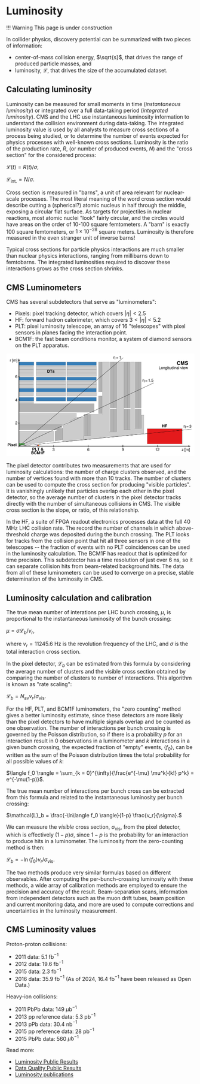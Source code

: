 # Luminosity

!!! Warning
    This page is under construction

In collider physics, discovery potential can be summarized with two pieces of information:

 * center-of-mass collision energy, $\sqrt{s}$, that drives the range of produced particle masses, and
 * luminosity, $\mathcal{L}$, that drives the size of the accumulated dataset.

## Calculating luminosity

Luminosity can be measured for small moments in time (*instantaneous luminosity*) or integrated over a full data-taking period (*integrated luminosity*). CMS and the LHC use instantaneous luminosity information to understand the collision environment during data-taking. The integrated luminosity value is used by all analysts to measure cross sections of a process being studied, or to determine the number of events expected for physics processes with well-known cross sections. Luminosity is the ratio of the production rate, $R$, (or number of produced events, $N$) and the "cross section" for the considered process:

$\mathcal{L}(t) = R(t)/\sigma,$

$\mathcal{L}_{\mathrm{int.}} = N/\sigma.$

Cross section is measured in "barns", a unit of area relevant for nuclear-scale processes. The most literal meaning of the word cross section would describe cutting a (spherical?) atomic nucleus in half through the middle, exposing a circular flat surface. As targets for projectiles in nuclear reactions, most atomic nuclei "look" fairly circular, and the circles would have areas on the order of 10-100 square femtometers. A "barn" is exactly 100 square femtometers, or $1 \times 10^{-28}$ square meters. Luminosity is therefore measured in the even stranger unit of inverse barns!

Typical cross sections for particle physics interactions are much smaller than nuclear physics interactions, ranging from millibarns down to femtobarns. The integrated luminosities required to discover these interactions grows as the cross section shrinks. 

## CMS Luminometers

CMS has several subdetectors that serve as "luminometers":

 * Pixels: pixel tracking detector, which covers $|\eta| < 2.5$
 * HF: forward hadron calorimeter, which covers $3 < |\eta| < 5.2$
 * PLT: pixel luminosity telescope, an array of 16 "telescopes" with pixel sensors in planes facing the interaction point. 
 * BCM1F: the fast beam conditions monitor, a system of diamond sensors on the PLT apparatus.

![](../images/luminometers.PNG)

The pixel detector contributes two measurements that are used for luminosity calculations: the number of charge clusters observed, and the number of vertices found with more than 10 tracks. The number of clusters can be used to compute the cross section for producing "visible particles". It is vanishingly unlikely that particles overlap each other in the pixel detector, so the average number of clusters in the pixel detector tracks directly with the number of simultaneous collisions in CMS. The visible cross section is the slope, or ratio, of this relationship. 

In the HF, a suite of FPGA readout electronics processes data at the full 40 MHz LHC collision rate. The record the number of channels in which above-threshold charge was deposited during the bunch crossing. The PLT looks for tracks from the collision point that hit all three sensors in one of the telescopes -- the fraction of events with no PLT coincidences can be used in the luminosity calculation. The BCM1F has readout that is optimized for time precision. This subdetector has a time resolution of just over 6 ns, so it can separate collision hits from beam-related background hits. The data from all of these luminometers can be used to converge on a precise, stable determination of the luminosity in CMS.

## Luminosity calculation and calibration

The true mean number of interations per LHC bunch crossing, $\mu$, is proportional to the instantaneous luminosity of the bunch crossing:

$\mu = \sigma \mathcal{L}_b / v_r$,

where $v_r = 11 245.6$ Hz is the revolution frequency of the LHC, and $\sigma$ is the total interaction cross section.

In the pixel detector, $\mathcal{L}_b$ can be estimated from this formula by considering the average number of clusters and the visible cross section obtained by comparing the number of clusters to number of interactions. This algorithm is known as "rate scaling":

$\mathcal{L}_b = N_{\mathrm{av}} v_r / \sigma_{\mathrm{vis}}.$

For the HF, PLT, and BCM1F luminometers, the "zero counting" method gives a better luminosity estimate, since these detectors are more likely than the pixel detectors to have multiple signals overlap and be counted as one observation. The number of interactions per bunch crossing is governed by the Poisson distribution, so if there is a probability $p$ for an interaction result in 0 observations in a luminometer and $k$ interactions in a given bunch crossing, the expected fraction of "empty" events, $\langle f_0 \rangle$, can be written as the sum of the Poisson distribution times the total probability for all possible values of $k$:

$\langle f_0 \rangle = \sum_{k = 0}^{\infty}{\frac{e^{-\mu} \mu^k}{k!} p^k} = e^{-\mu(1-p)}$.

The true mean number of interactions per bunch cross can be extracted from this formula and related to the instantaneous luminosity per bunch crossing:

$\mathcal{L}_b = \frac{-\ln\langle f_0 \rangle}{1-p} \frac{v_r}{\sigma}.$

We can measure the *visible* cross section, $\sigma_{\mathrm{vis}}$, from the pixel detector, which is effectively $(1-p)\sigma$, since $1-p$ is the probability for an interaction to produce hits in a luminometer. The luminosity from the zero-counting method is then:

$\mathcal{L}_b = -\ln\langle f_0 \rangle v_r/\sigma_{\mathrm{vis}}$.

The two methods produce very similar formulas based on different observables. After computing the per-bunch-crossing luminosity with these methods, a wide array of calibration methods are employed to ensure the precision and accuracy of the result. Beam-separation scans, information from independent detectors such as the muon drift tubes, beam position and current monitoring data, and more are used to compute corrections and uncertainties in the luminosity measurement.

## CMS Luminosity values

Proton-proton collisions:

 * 2011 data: 5.1 fb$^{-1}$
 * 2012 data: 19.6 fb$^{-1}$
 * 2015 data: 2.3 fb$^{-1}$
 * 2016 data: 35.9 fb$^{-1}$ (As of 2024, 16.4 fb$^{-1}$ have been released as Open Data.)

Heavy-ion collisions:

 * 2011 PbPb data: 149 $\mu\mathrm{b}^{-1}$
 * 2013 pp reference data: 5.3 pb$^{-1}$
 * 2013 pPb data: 30.4 nb$^{-1}$
 * 2015 pp reference data: 28 pb$^{-1}$
 * 2015 PbPb data: 560 $\mu\mathrm{b}^{-1}$

Read more:
 * [Luminosity Public Results](https://twiki.cern.ch/twiki/bin/view/CMSPublic/LumiPublicResults)
 * [Data Quality Public Results](https://twiki.cern.ch/twiki/bin/view/CMSPublic/DataQuality)
 * [Luminosity publications](https://twiki.cern.ch/twiki/bin/view/CMSPublic/PhysicsResultsLUM)